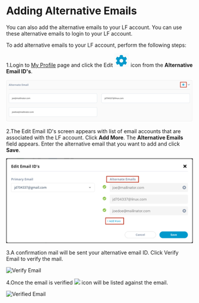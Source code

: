 # Adding Alternative Emails

You can also add the alternative emails to your LF account. You can use these alternative emails to login to your LF account.

To add alternative emails to your LF account, perform the following steps:

1.Login to [My Profile](https://myprofile.linuxfoundation.org/) page and click the Edit ![](../.gitbook/assets/settings%20%281%29.png) icon from the **Alternative Email ID's**.

![](../.gitbook/assets/alnernate-email-button.png)

2.The Edit Email ID's screen appears with list of email accounts that are associated with the LF account. Click **Add More**. The **Alternative Emails** field appears. Enter the alternative email that you want to add and click **Save**.

![Adding Alternate Emails](../.gitbook/assets/alnernate-emails.png)

3.A confirmation mail will be sent your alternative email ID. Click Verify Email to verify the mail.

![Verify Email](https://gblobscdn.gitbook.com/assets%2F-M-jSu-OKTpJoS9behGp%2F-MAzAjJ6MY2J-jcRSOV4%2F-MAzG_ljMCAOHzih34sl%2FALT_Email.png?alt=media&token=b92f5b3d-1eff-43c3-903d-0152aaacdf39)

4.Once the email is verified ![](https://firebasestorage.googleapis.com/v0/b/gitbook-28427.appspot.com/o/assets%2F-M-jSu-OKTpJoS9behGp%2F-MAzAjJ6MY2J-jcRSOV4%2F-MAzHLiFUS8tmRoEE9Pd%2FTic.png?alt=media&token=f3d85c4a-cf14-4090-8019-99b578820df0) icon will be listed against the email.

![Verified Email](https://gblobscdn.gitbook.com/assets%2F-M-jSu-OKTpJoS9behGp%2F-MAzAjJ6MY2J-jcRSOV4%2F-MAzHk8ZRCkdu-YetgdG%2FVerified.png?alt=media&token=9e8a421c-d359-4328-b2ad-a86817979ae0)



